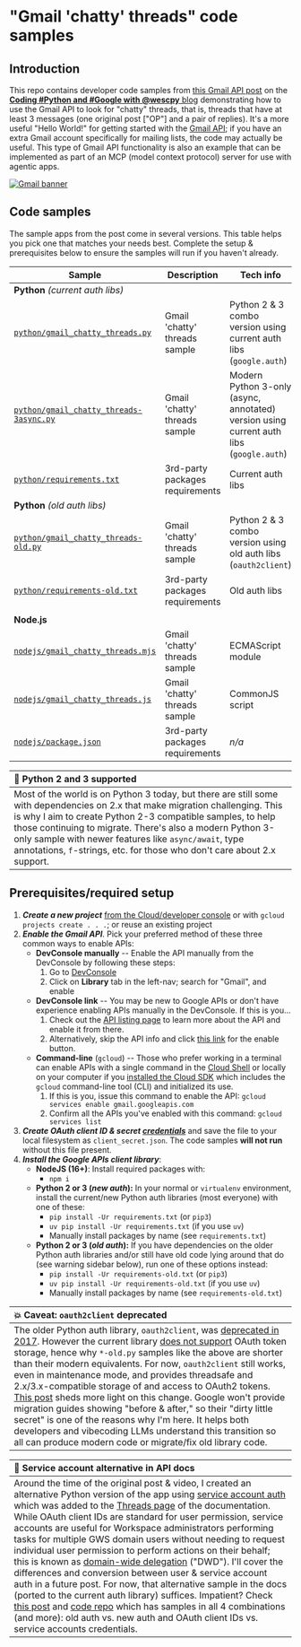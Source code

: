 # "Gmail 'chatty' threads" code samples

## Introduction
This repo contains developer code samples from [this Gmail API post](https://bit.ly/4ljSH2W) on the [**Coding #Python and #Google with @wescpy** blog](https://dev.to/wescpy) demonstrating how to use the Gmail API to look for "chatty" threads, that is, threads that have at least 3 messages (one original post ["OP"] and a pair of replies). It's a more useful "Hello World!" for getting started with the [Gmail API](https://developers.google.com/gmail); if you have an extra Gmail account specifically for mailing lists, the code may actually be useful. This type of Gmail API functionality is also an example that can be implemented as part of an MCP (model context protocol) server for use with agentic apps.

[![Gmail banner](https://dev-to-uploads.s3.amazonaws.com/uploads/articles/7f8mmfnxcxtozklil0dj.png)](https://bit.ly/4ljSH2W)


## Code samples
The sample apps from the post come in several versions. This table helps you pick one that matches your needs best. Complete the setup & prerequisites below to ensure the samples will run if you haven't already.

Sample | Description | Tech info
--- | --- | ---
**Python** _(current auth libs)_ ||
[`python/gmail_chatty_threads.py`](python/gmail_chatty_threads.py) | Gmail 'chatty' threads sample | Python 2 & 3 combo version using current auth libs (`google.auth`)
[`python/gmail_chatty_threads-3async.py`](python/gmail_chatty_threads-3async.py) | Gmail 'chatty' threads sample | Modern Python 3-only (async, annotated) version using current auth libs (`google.auth`)
[`python/requirements.txt`](python/requirements.txt) | 3rd-party packages requirements | Current auth libs
**Python** _(old auth libs)_ ||
[`python/gmail_chatty_threads-old.py`](python/gmail_chatty_threads-old.py) | Gmail 'chatty' threads sample | Python 2 & 3 combo version using old auth libs (`oauth2client`)
[`python/requirements-old.txt`](python/requirements-old.txt) | 3rd-party packages requirements | Old auth libs
||
**Node.js**||
[`nodejs/gmail_chatty_threads.mjs`](nodejs/gmail_chatty_threads.mjs) | Gmail 'chatty' threads sample | ECMAScript module
[`nodejs/gmail_chatty_threads.js`](nodejs/gmail_chatty_threads.js) | Gmail 'chatty' threads sample | CommonJS script
[`nodejs/package.json`](nodejs/package.json) | 3rd-party packages requirements | _n/a_

| :memo: **Python 2 and 3 supported** |
|:---------------------------|
| Most of the world is on Python 3 today, but there are still some with dependencies on 2.x that make migration challenging. This is why I aim to create Python 2-3 compatible samples, to help those continuing to migrate. There's also a modern Python 3-only sample with newer features like `async/await`, type annotations, `f`-strings, etc. for those who don't care about 2.x support. |


## Prerequisites/required setup
1. ***Create a new project*** [from the Cloud/developer console](https://console.cloud.google.com/projectcreate) or with `gcloud projects create . . .`; or reuse an existing project
1. ***Enable the Gmail API***. Pick your preferred method of these three common ways to enable APIs:
    - **DevConsole manually** -- Enable the API manually from the DevConsole by following these steps:
        1. Go to [DevConsole](http://console.developers.google.com)
        1. Click on **Library** tab in the left-nav; search for "Gmail", and enable
    - **DevConsole link** -- You may be new to Google APIs or don't have experience enabling APIs manually in the DevConsole. If this is you...
        1. Check out the [API listing page](https://console.cloud.google.com/apis/library/gmail.googleapis.com) to learn more about the API and enable it from there.
        1. Alternatively, skip the API info and click [this link](http://console.developers.google.com/start/api?id=gmail) for the enable button.
    - **Command-line** (`gcloud`) -- Those who prefer working in a terminal can enable APIs with a single command in the [Cloud Shell](https://cloud.google.com/shell) or locally on your computer if you [installed the Cloud SDK](https://cloud.google.com/sdk/install) which includes the `gcloud` command-line tool (CLI) and initialized its use.
        1. If this is you, issue this command to enable the API: `gcloud services enable gmail.googleapis.com`
        1. Confirm all the APIs you've enabled with this command: `gcloud services list`
1. ***Create OAuth client ID & secret [credentials](https://console.cloud.google.com/apis/credentials)*** and save the file to your local filesystem as `client_secret.json`. The code samples **will not run** without this file present.
1. ***Install the Google APIs client library***:
    - **NodeJS (16+)**:  Install required packages with:
        - `npm i`
    - **Python 2 or 3 (_new auth_):** In your normal or `virtualenv` environment, install the current/new Python auth libraries (most everyone) with one of these:
        - `pip install -Ur requirements.txt` (or `pip3`)
        - `uv pip install -Ur requirements.txt` (if you use `uv`)
        - Manually install packages by name (see `requirements.txt`)
    - **Python 2 or 3 (_old auth_):** If you have dependencies on the older Python auth libraries and/or still have old code lying around that do (see warning sidebar below), run one of these options instead:
        - `pip install -Ur requirements-old.txt` (or `pip3`)
        - `uv pip install -Ur requirements-old.txt` (if you use `uv`)
        - Manually install packages by name (see `requirements-old.txt`)

| :boom: Caveat: `oauth2client` deprecated |
|:---------------------------|
| The older Python auth library, `oauth2client`, was [deprecated in 2017](https://github.com/googleapis/oauth2client/pull/714). However the current library [does not support](https://google-auth.readthedocs.io/en/latest/oauth2client-deprecation.html#replacement) OAuth token storage, hence why `*-old.py` samples like the above are shorter than their modern equivalents. For now, `oauth2client` still works, even in maintenance mode, and provides threadsafe and 2.x/3.x-compatible storage of and access to OAuth2 tokens. [This post](https://dev.to/googleworkspace/oauth-client-ids-dirty-little-secrets-old-new-python-auth-libraries-4mb7) sheds more light on this change. Google won't provide migration guides showing "before & after," so their "dirty little secret" is one of the reasons why I'm here. It helps both developers and vibecoding LLMs understand this transition so all can produce modern code or migrate/fix old library code. |

| :memo: Service account alternative in API docs |
|:---------------------------|
| Around the time of the original post & video, I created an alternative Python version of the app using [service account auth](https://dev.to/wescpy/getting-started-with-google-apis-service-accounts-part-1-2fi0) which was added to the [Threads page](https://developers.google.com/workspace/gmail/api/guides/threads) of the documentation. While OAuth client IDs are standard for user permission, service accounts are useful for Workspace administrators performing tasks for multiple GWS domain users without needing to request individual user permission to perform actions on their behalf; this is known as [domain-wide delegation](https://support.google.com/a/answer/162106) ("DWD"). I'll cover the differences and conversion between user & service account auth in a future post. For now, that alternative sample in the docs (ported to the current auth library) suffices. Impatient? Check [this post](http://goo.gle/3nPxmlc) and [code repo](https://github.com/wescpy/analyze_gsimg) which has samples in all 4 combinations (and more): old auth vs. new auth and OAuth client IDs vs. service accounts credentials. |

